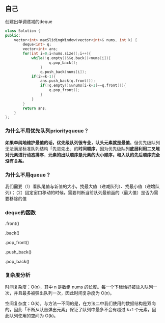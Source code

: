 ## 自己

创建出单调递减的deque

```cpp
class Solution {
public:
    vector<int> maxSlidingWindow(vector<int>& nums, int k) {
        deque<int> q;
        vector<int> ans;
        for(int i=0;i<nums.size();i++){
            while(!q.empty()&&q.back()<nums[i]){
                    q.pop_back();
                }
                q.push_back(nums[i]);
            if(i>=k-1){
                ans.push_back(q.front());
                if(!q.empty()&&nums[i-k+1]==q.front()){
                    q.pop_front();
                }
            }
        }
        return ans;
    }
};
```

### 为什么不用优先队列priorityqueue？

**如果单纯地维护最值的话，优先级队列很专业，队头元素就是最值**。但优先级队列无法满足标准队列结构「先进先出」的**时间顺序**，因为优先级队列**底层利用二叉堆对元素进行动态排序**，**元素的出队顺序是元素的大小顺序，和入队的先后顺序完全没有关系。**

### 为什么不用queue？

我们需要（1）看队尾值与新值的大小，找最大值（递减队列）、找最小值（递增队列）；（2）固定窗口移动的时候，需要判断当前队列最前面的（最大值）是否为需要移除的值

### deque的函数

.front()

.back()

.pop_front()

.push_back()

.pop_back()

### 复杂度分析

时间复杂度：O(n)，其中 n 是数组 nums 的长度。每一个下标恰好被放入队列一次，并且最多被弹出队列一次，因此时间复杂度为 O(n)。

空间复杂度：O(k)。与方法一不同的是，在方法二中我们使用的数据结构是双向的，因此「不断从队首弹出元素」保证了队列中最多不会有超过 k+1 个元素，因此队列使用的空间为 O(k)。


